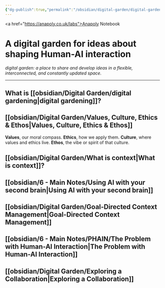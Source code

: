 ```yaml
---
{"dg-publish":true,"permalink":"/obsidian/digital-garden/digital-garden/","tags":["gardenEntry"],"created":"2025-08-11T21:46:53.866+01:00","updated":"2025-08-19T13:11:37.188+01:00"}
---
```


<a href="https://anapoly.co.uk/labs">Anapoly Notebook</a>
# A digital garden for ideas about shaping Human-AI interaction
*digital garden: a place to share and develop ideas in a flexible, interconnected, and constantly updated space.*

---

## What is [[obsidian/Digital Garden/digital gardening\|digital gardening]]? 
## [[obsidian/Digital Garden/Values, Culture, Ethics & Ethos\|Values, Culture, Ethics & Ethos]]

**Values**, our moral compass.
**Ethics**, how we apply them.
**Culture**, where values and ethics live.
**Ethos**, the vibe or spirit of that culture.
## [[obsidian/Digital Garden/What is context\|What is context]]? 
## [[obsidian/6 - Main Notes/Using AI with your second brain\|Using AI with your second brain]]  
## [[obsidian/Digital Garden/Goal-Directed Context Management\|Goal-Directed Context Management]] 
## [[obsidian/6 - Main Notes/PHAIN/The Problem with Human-AI Interaction\|The Problem with Human-AI Interaction]] 
## [[obsidian/Digital Garden/Exploring a Collaboration\|Exploring a Collaboration]] 
